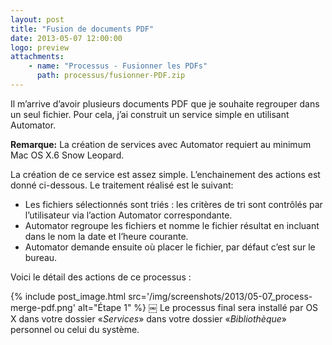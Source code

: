 ```yaml
---
layout: post
title: "Fusion de documents PDF"
date: 2013-05-07 12:00:00
logo: preview
attachments:
    - name: "Processus - Fusionner les PDFs"
      path: processus/fusionner-PDF.zip
---
```


Il m’arrive d’avoir plusieurs documents PDF que je souhaite regrouper dans 
un seul fichier.
Pour cela, j’ai construit un service simple en utilisant Automator.

**Remarque:** La création de services avec Automator requiert au minimum 
Mac OS X.6 Snow Leopard.

La création de ce service est assez simple. 
L’enchainement des actions est donné ci-dessous.
Le traitement réalisé est le suivant:

- Les fichiers sélectionnés sont triés : les critères de tri sont contrôlés
    par l’utilisateur via l’action Automator correspondante.
- Automator regroupe les fichiers et nomme le fichier résultat en incluant 
    dans le nom la date et l’heure courante.
- Automator demande ensuite où placer le fichier, 
    par défaut c’est sur le bureau.

Voici le détail des actions de ce processus :

{% include post_image.html 
    src='/img/screenshots/2013/05-07_process-merge-pdf.png' 
    alt="Étape 1" %}
￼
Le processus final sera installé par OS X dans votre dossier «*Services*» 
dans votre dossier «*Bibliothèque*» personnel ou celui du système.
